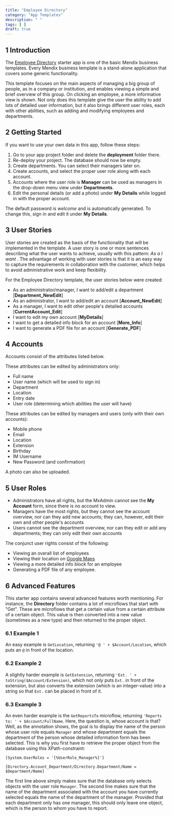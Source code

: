 ```yaml
---
title: "Employee Directory"
category: "App Templates"
description: " "
tags: [ ]
draft: true
---
```


## 1 Introduction

The [Employee Directory](https://appstore.home.mendix.com/link/app/257/) starter app is one of the basic Mendix business templates. Every Mendix business template is a stand-alone application that covers some generic functionality. 

This template focuses on the main aspects of managing a big group of people, as in a company or institution, and enables viewing a simple and brief overview of this group. On clicking an employee, a more informative view is shown. Not only does this template give the user the ability to add lots of detailed user information, but it also brings different user roles, each with other abilities, such as adding and modifying employees and departments.

## 2 Getting Started

If you want to use your own data in this app, follow these steps:

1. Go to your app project folder and delete the **deployment** folder there.
2. Re-deploy your project. The database should now be empty.
3. Create departments. You can select their managers later on.
4. Create accounts, and select the proper user role along with each account.
5. Accounts where the user role is **Manager** can be used as managers in the drop-down menu view under **Departments**.
6. Edit the personal details (or add a photo) under **My Details** while logged in with the proper account.

The default password is *welcome* and is automatically generated. To change this, sign in and edit it under **My Details**.

## 3 User Stories

User stories are created as the basis of the functionality that will be implemented in the template. A user story is one or more sentences describing what the user wants to achieve, usually with this pattern: *As a <role> I want <achievement>*. The advantage of working with user stories is that it is an easy way to capture the requirements in collaboration with the customer, which helps to avoid administrative work and keep flexibility. 

For the Employee Directory template, the user stories below were created:

* As an administrator/manager, I want to add/edit a department [**Department_NewEdit**]
* As an administrator, I want to add/edit an account [**Account_NewEdit**]
* As a manager, I want to edit other people's detailed accounts [**CurrentAccount_Edit**]
* I want to edit my own account [**MyDetails**]
* I want to get a detailed info block for an account [**More_Info**]
* I want to generate a PDF file for an account [**Generate_PDF**]

## 4 Accounts

Accounts consist of the attributes listed below.

These attributes can be edited by administrators only:

* Full name
* User name (which will be used to sign in)
* Department
* Location
* Entry date
* User role (determining which abilities the user will have)

These attributes can be edited by managers and users (only with their own accounts):

* Mobile phone
* Email
* Location
* Extension
* Birthday
* IM Username
* New Password (and confirmation)

A photo can also be uploaded.

## 5 User Roles

* Administrators have all rights, but the MxAdmin cannot see the **My Account** form, since there is no account to view.
* Managers have the most rights, but they cannot see the account overview, nor can they add new accounts; they can, however, edit their own and other people's accounts
* Users cannot see the department overview, nor can they edit or add any departments; they can only edit their own accounts

The conjunct user rights consist of the following:

* Viewing an overall list of employees
* Viewing their location on [Google Maps](https://appstore.home.mendix.com/link/app/48911/)
* Viewing a more detailed info block for an employee
* Generating a PDF file of any employee.

## 6 Advanced Features

This starter app contains several advanced features worth mentioning. For instance, the **Directory** folder contains a lot of microflows that start with "Get". These are microflows that get a certain value from a certain attribute of a certain object. This value is then converted into a new value (sometimes as a new type) and then returned to the proper object. 

### 6.1 Example 1

An easy example is `GetLocation`, returning `'@ ' + $Account/Location`, which puts an `@` in front of the location.

### 6.2 Example 2

A slightly harder example is `GetExtension`, returning `'Ext. ' + toString($Account/Extension)`, which not only puts `Ext.` in front of the extension, but also converts the extension (which is an integer-value) into a string so that `Ext.` can be placed in front of it.

### 6.3 Example 3

An even harder example is the `GetReportsTo` microflow, returning `'Reports to: ' + $Account/FullName`. Here, the question is, whose account is that? Well, as the annotation shows, the goal is to display the name of the person whose user role equals `Manager` and whose department equals the department of the person whose detailed information form has been selected. This is why you first have to retrieve the proper object from the database using this XPath-constraint: 

```
[System.UserRoles = '[%UserRole_Manager%]']

[Directory.Account_Department/Directory.Department/Name = $Department/Name]
```

The first line above simply makes sure that the database only selects objects with the user role `Manager`. The second line makes sure that the name of the department associated with the account you have currently selected equals the name of the department of the manager. Provided that each department only has one manager, this should only leave one object, which is the person to whom you have to report.